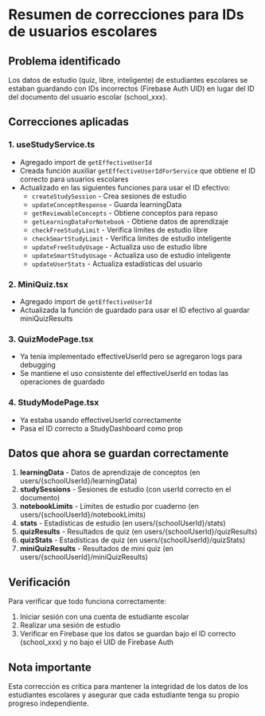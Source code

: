 # Resumen de correcciones para IDs de usuarios escolares

## Problema identificado
Los datos de estudio (quiz, libre, inteligente) de estudiantes escolares se estaban guardando con IDs incorrectos (Firebase Auth UID) en lugar del ID del documento del usuario escolar (school_xxx).

## Correcciones aplicadas

### 1. useStudyService.ts
- Agregado import de `getEffectiveUserId`
- Creada función auxiliar `getEffectiveUserIdForService` que obtiene el ID correcto para usuarios escolares
- Actualizado en las siguientes funciones para usar el ID efectivo:
  - `createStudySession` - Crea sesiones de estudio
  - `updateConceptResponse` - Guarda learningData
  - `getReviewableConcepts` - Obtiene conceptos para repaso
  - `getLearningDataForNotebook` - Obtiene datos de aprendizaje
  - `checkFreeStudyLimit` - Verifica límites de estudio libre
  - `checkSmartStudyLimit` - Verifica límites de estudio inteligente
  - `updateFreeStudyUsage` - Actualiza uso de estudio libre
  - `updateSmartStudyUsage` - Actualiza uso de estudio inteligente
  - `updateUserStats` - Actualiza estadísticas del usuario

### 2. MiniQuiz.tsx
- Agregado import de `getEffectiveUserId`
- Actualizada la función de guardado para usar el ID efectivo al guardar miniQuizResults

### 3. QuizModePage.tsx
- Ya tenía implementado effectiveUserId pero se agregaron logs para debugging
- Se mantiene el uso consistente del effectiveUserId en todas las operaciones de guardado

### 4. StudyModePage.tsx
- Ya estaba usando effectiveUserId correctamente
- Pasa el ID correcto a StudyDashboard como prop

## Datos que ahora se guardan correctamente

1. **learningData** - Datos de aprendizaje de conceptos (en users/{schoolUserId}/learningData)
2. **studySessions** - Sesiones de estudio (con userId correcto en el documento)
3. **notebookLimits** - Límites de estudio por cuaderno (en users/{schoolUserId}/notebookLimits)
4. **stats** - Estadísticas de estudio (en users/{schoolUserId}/stats)
5. **quizResults** - Resultados de quiz (en users/{schoolUserId}/quizResults)
6. **quizStats** - Estadísticas de quiz (en users/{schoolUserId}/quizStats)
7. **miniQuizResults** - Resultados de mini quiz (en users/{schoolUserId}/miniQuizResults)

## Verificación
Para verificar que todo funciona correctamente:
1. Iniciar sesión con una cuenta de estudiante escolar
2. Realizar una sesión de estudio
3. Verificar en Firebase que los datos se guardan bajo el ID correcto (school_xxx) y no bajo el UID de Firebase Auth

## Nota importante
Esta corrección es crítica para mantener la integridad de los datos de los estudiantes escolares y asegurar que cada estudiante tenga su propio progreso independiente.